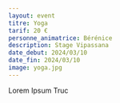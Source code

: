 ```yaml
---
layout: event
titre: Yoga
tarif: 20 €
personne_animatrice: Bérénice
description: Stage Vipassana
date_debut: 2024/03/10
date_fin: 2024/03/10
image: yoga.jpg
---
```


Lorem Ipsum Truc


